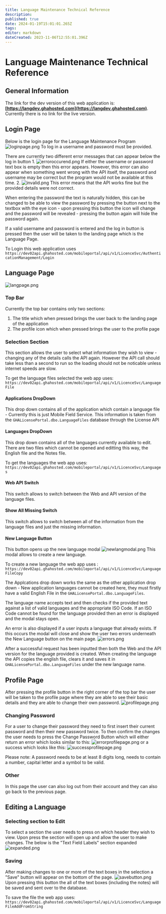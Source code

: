 ```yaml
---
title: Language Maintenance Technical Reference
description: 
published: true
date: 2024-01-19T15:01:01.265Z
tags: 
editor: markdown
dateCreated: 2023-11-06T12:55:01.396Z
---
```


# Language Maintenance Technical Reference

## General Information
The link for the dev version of this web application is: **[https://langdev.ghahosted.com](https://langdev.ghahosted.com)**.
Currently there is no link for the live version.
<br>

## Login Page
Below is the login page for the Language Maintenance Program
![loginpage.png](/languagemaintenance/loginpage.png)
To log in a username and password must be provided.

There are currently two different error messages that can appear below the log in button
1.
![erroroccurend.png](/languagemaintenance/erroroccurend.png) 
If either the username or password text box is empty then this error appears. However, this error can also appear when something went wrong with the API itself, the password and username may be correct but the program would not be available at this time.
2.
![invalid.png](/languagemaintenance/invalid.png)
This error means that the API works fine but the provided details were not correct.

When entering the password the text is naturally hidden, this can be changed to be able to view the password by pressing the button next to the textbox with the eye icon - upon pressing this button the icon will change and the password will be revealed - pressing the button again will hide the password again.

If a valid username and password is entered and the log in button is pressed then the user will be taken to the landing page which is the Language Page.

To Login this web application uses `https://dev02api.ghahosted.com/mobileportal/api/v1/LicenceSvc/AuthenticationManagement/Login`

## Language Page

![langpage.png](/languagemaintenance/langpage.png)

### Top Bar
Currently the top bar contains only two sections: 
1. The title which when pressed brings the user back to the landing page of the application
2. The profile icon which when pressed brings the user to the profile page
### Selection Section
This section allows the user to select what information they wish to view - changing any of the details calls the API again. However the API call should take less than a second to run so the loading should not be noticable unless internet speeds are slow.

To get the language files selected the web app uses: `https://dev02api.ghahosted.com/mobileportal/api/v1/LicenceSvc/LanguageFile`

#### Applications DropDown
This drop down contains all of the application which contain a language file - Currently this is just Mobile Field Service. 
This information is taken from the  ` GHALicensePortal.dbo.LanguageFiles ` database through the License API

#### Languages DropDown
This drop down contains all of the languages currently available to edit. There are two files which cannot be opened and editting this way, the English file and the Notes file.

To get the languages the web app uses: `https://dev02api.ghahosted.com/mobileportal/api/v1/LicenceSvc/Languages`

#### Web API Switch
This switch allows to switch between the Web and API version of the language files.

#### Show All Missing Switch
This switch allows to switch between all of the information from the language files and just the missing information.

#### New Language Button
This button opens up the new language modal
![newlangmodal.png](/languagemaintenance/newlangmodal.png)
This modal allows to create a new language.

To create a new language the web app uses : `https://dev02api.ghahosted.com/mobileportal/api/v1/LicenceSvc/LanguageFileCopy`

The Applcations drop down works the same as the other application drop down - New application languages cannot be created here, they must firstly have a valid English File in the ` GHALicensePortal.dbo.LanguageFiles `. 

The language name accepts text and then checks if the provided text against a list of valid languages and the appropriate ISO Code. If an ISO Code cannot be found for the language provided then an error is displayed and the modal stays open. 

An error is also displayed if a user inputs a language that already exists. If this occurs the modal will close and show the user two errors underneath the New Language button on the main page.
![errors.png](/languagemaintenance/errors.png)

After a successful request has been inputted then both the Web and the API version for the language provided is created. When creating the language the API copies the english file, clears it and saves it in ` GHALicensePortal.dbo.LanguageFiles ` under the new language name.


## Profile Page

After pressing the profile button in the right corner of the top bar the user will be taken to the profile page where they are able to see their basic details and they are able to change their own password.
![profilepage.png](/languagemaintenance/profilepage.png)

### Changing Password
For a user to change their password they need to first insert their current password and then their new password twice. To then confirm the changes the user needs to press the Change Password Button which will either return an error which looks similar to this: 
![errorprofilepage.png](/languagemaintenance/errorprofilepage.png)
or a success which looks like this:
![successprofilepage.png](/languagemaintenance/successprofilepage.png)

Please note: A password needs to be at least 8 digits long, needs to contain a number, capital letter and a symbol to be valid.

### Other
In this page the user can also log out from their account and they can also go back to the previous page.


## Editing a Language
### Selecting section to Edit
To select a section the user needs to press on which header they wish to view. Upon press the section will open up and allow the user to make changes.
The below is the "Text Field Labels" section expanded
![expanded.png](/languagemaintenance/expanded.png)

### Saving
After making changes to one or more of the text boxes in the selection a "Save" button will appear on the bottom of the page.
![savebutton.png](/languagemaintenance/savebutton.png)
Upon pressing this button the all of the text boxes (including the notes) will be saved and sent over to the database.

To save the file the web app uses: `https://dev02api.ghahosted.com/mobileportal/api/v1/LicenceSvc/LanguageFileAddFromString`





